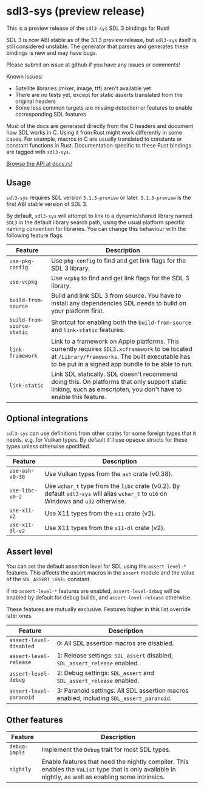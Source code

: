 # sdl3-sys (preview release)

This is a preview release of the `sdl3-sys` SDL 3 bindings for Rust!

SDL 3 is now ABI stable as of the 3.1.3 preview release, but `sdl3-sys` itself
is still considered unstable. The generator that parses and generates these
bindings is new and may have bugs.

Please submit an issue at github if you have any issues or comments!

Known issues:
- Satellite libraries (mixer, image, ttf) aren't available yet
- There are no tests yet, except for static asserts translated from the
  original headers
- Some less common targets are missing detection or features to enable
  corresponding SDL features

<div class="warning">

Most of the docs are generated directly from the C headers and document how
SDL works in C. Using it from Rust might work differently in some cases.
For example, macros in C are usually translated to constants or constant
functions in Rust. Documentation specific to these Rust bindings are tagged
with `sdl3-sys`.

</div>

[Browse the API at docs.rs!](https://docs.rs/sdl3-sys)

## Usage

`sdl3-sys` requires SDL version `3.1.3-preview` or later. `3.1.3-preview` is
the first ABI stable version of SDL 3.

By default, `sdl3-sys` will attempt to link to a dynamic/shared library named
`SDL3` in the default library search path, using the usual platform specific naming
convention for libraries. You can change this behaviour with the following feature flags.

| Feature | Description |
| ------- | ----------- |
| `use-pkg-config` | Use `pkg-config` to find and get link flags for the SDL 3 library. |
| `use-vcpkg` | Use `vcpkg` to find and get link flags for the SDL 3 library. |
| `build-from-source` | Build and link SDL 3 from source. You have to install any dependencies SDL needs to build on your platform first. |
| `build-from-source-static` | Shortcut for enabling both the `build-from-source` and `link-static` features. |
| `link-framework` | Link to a framework on Apple platforms. This currently requires `SDL3.xcframework` to be located at `/Library/Frameworks`. The built executable has to be put in a signed app bundle to be able to run. |
| `link-static` | Link SDL statically. SDL doesn't recommend doing this. On platforms that only support static linking, such as emscripten, you don't have to enable this feature. |

## Optional integrations

`sdl3-sys` can use definitions from other crates for some foreign types that it needs,
e.g. for Vulkan types. By default it'll use opaque structs for these types unless
otherwise specified.

| Feature | Description |
| ------- | ----------- |
| `use-ash-v0-38` | Use Vulkan types from the `ash` crate (v0.38). |
| `use-libc-v0-2` | Use `wchar_t` type from the `libc` crate (v0.2). By default `sdl3-sys` will alias `wchar_t` to `u16` on Windows and `u32` otherwise. |
| `use-x11-v2` | Use X11 types from the `x11` crate (v2). |
| `use-x11-dl-v2` | Use X11 types from the `x11-dl` crate (v2). |

## Assert level

You can set the default assertion level for SDL using the `assert-level-*` features.
This affects the assert macros in the `assert` module and the value of the `SDL_ASSERT_LEVEL`
constant.

If no `assert-level-*` features are enabled, `assert-level-debug` will be enabled by default
for debug builds, and `assert-level-release` otherwise.

These features are mutually exclusive. Features higher in this list override later ones.

| Feature | Description |
| ------- | ----------- |
| `assert-level-disabled` | 0: All SDL assertion macros are disabled. |
| `assert-level-release` | 1: Release settings: `SDL_assert` disabled, `SDL_assert_release` enabled. |
| `assert-level-debug` | 2: Debug settings: `SDL_assert` and `SDL_assert_release` enabled. |
| `assert-level-paranoid` | 3: Paranoid settings: All SDL assertion macros enabled, including `SDL_assert_paranoid`. |

## Other features

| Feature | Description |
| ------- | ----------- |
| `debug-impls` | Implement the `Debug` trait for most SDL types. |
| `nightly` | Enable features that need the nightly compiler. This enables the `VaList` type that is only available in nightly, as well as enabling some intrinsics. |
